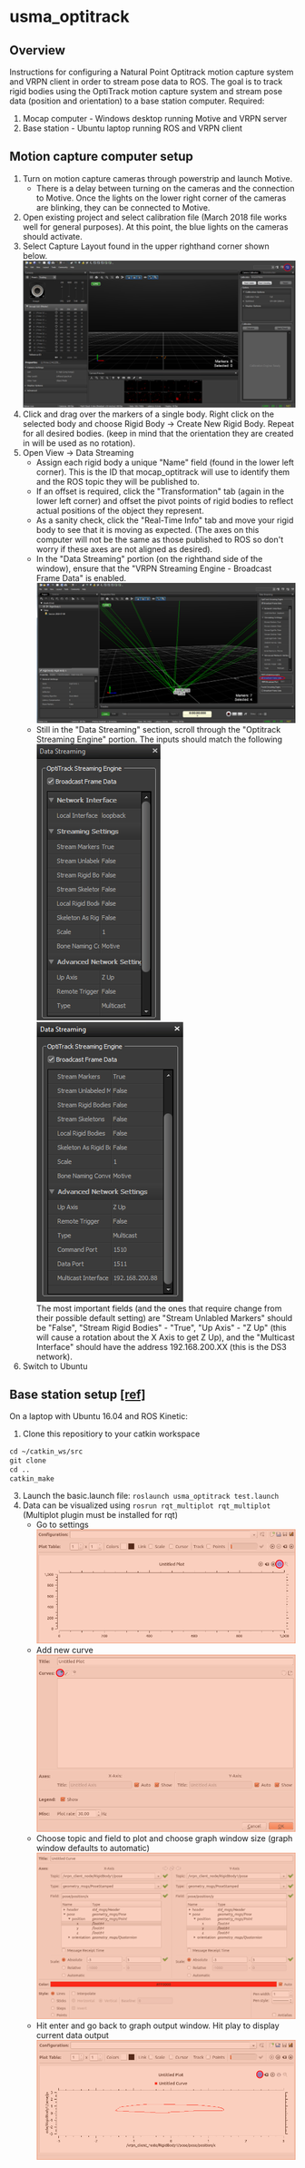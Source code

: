 # usma_optitrack
## Overview
Instructions for configuring a Natural Point Optitrack motion capture system and VRPN client in order to stream pose data to ROS.
The goal is to track rigid bodies using the OptiTrack motion capture system and stream pose data (position and orientation) to a base station computer.
Required:
1. Mocap computer - Windows desktop running Motive and VRPN server
2. Base station - Ubuntu laptop running ROS and VRPN client

## Motion capture computer setup
1. Turn on motion capture cameras through powerstrip and launch Motive. 
   - There is a delay between turning on the cameras and the connection to Motive. Once the lights on the lower right corner of the cameras are blinking, they can be connected to Motive.
2. Open existing project and select calibration file (March 2018 file works well for general purposes). At this point, the blue lights on the cameras should activate.
3. Select Capture Layout found in the upper righthand corner shown below. ![alt tag](Pictures/Capture.png)
4. Click and drag over the markers of a single body. Right click on the selected body and choose Rigid Body -> Create New Rigid Body. Repeat for all desired bodies. (keep in mind that the orientation they are created in will be used as no rotation).
5. Open View -> Data Streaming
   - Assign each rigid body a unique "Name" field (found in the lower left corner). This is the ID that mocap\_optitrack will use to identify them and the ROS topic they will be published to.
   - If an offset is required, click the "Transformation" tab (again in the lower left corner) and offset the pivot points of rigid bodies to reflect actual positions of the object they represent.
   - As a sanity check, click the "Real-Time Info" tab and move your rigid body to see that it is moving as expected. (The axes on this computer will not be the same as those published to ROS so don't worry if these axes are not aligned as desired).
   - In the "Data Streaming" portion (on the righthand side of the window), ensure that the "VRPN Streaming Engine - Broadcast Frame Data" is enabled. ![alt tag](Pictures/DataStream.png) 
   - Still in the "Data Streaming" section, scroll through the "Optitrack Streaming Engine" portion. The inputs should match the following  
   ![alt tag](Pictures/DataStreamcropped.png) ![alt tag](Pictures/BroadcastVRPN.png)  
   The most important fields (and the ones that require change from their possible default setting) are "Stream Unlabled Markers" should be "False", "Stream Rigid Bodies" - "True", "Up Axis" - "Z Up" (this will cause a rotation about the X Axis to get Z Up), and the "Multicast Interface" should have the address 192.168.200.XX (this is the DS3 network).
6. Switch to Ubuntu

## Base station setup [[ref]](http://wiki.ros.org/vrpn_client_ros)
On a laptop with Ubuntu 16.04 and ROS Kinetic:
1. Clone this repositiory to your catkin workspace
``` 
cd ~/catkin_ws/src
git clone 
cd ..
catkin_make
```
3. Launch the basic.launch file: `roslaunch usma_optitrack test.launch`
4. Data can be visualized using `rosrun rqt_multiplot rqt_multiplot` (Multiplot plugin must be installed for rqt)
   - Go to settings  
   ![alt tag](Pictures/Multiplot1.png)
   - Add new curve  
   ![alt tag](Pictures/Multiplot2.png)
   - Choose topic and field to plot and choose graph window size (graph window defaults to automatic)  
   ![alt tag](Pictures/Multiplot3.png)
   - Hit enter and go back to graph output window. Hit play to display current data output  
   ![alt tag](Pictures/Multiplot4.png)
